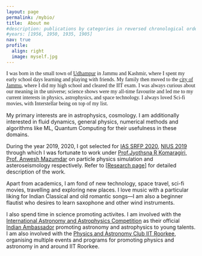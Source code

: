 ```yaml
---
layout: page
permalink: /mybio/
title:  About me 
#description: publications by categories in reversed chronological order. generated by jekyll-scholar.
#years: [1956, 1950, 1935, 1905]
nav: true
profile:
  align: right 
  image: myself.jpg
---
```

<div id="bio_anim">
  <div class="header-bar">
    <p style="font-family:Dancing Script, cursive">
      I was born in the small town of <a href="https://udhampur.nic.in/tourist-places/">Udhampur</a> in Jammu and Kashmir, where I spent my early school days learning and playing with friends. My family then moved to the <a href="https://jammu.nic.in/">city of Jammu</a>, where I did my high school and cleared the IIT exam. I was always curious about our meaning in the universe; science shows were my all-time favourite and led me to my current interests in physics, astrophysics, and space technology. I always loved Sci-fi movies, with Interstellar being on top of my list.
    </p>
  </div>
  <p>
    My primary interests are in astrophysics, cosmology. I am additionally interested in fluid dynamics, general physics, numerical methods and algorithms like ML, Quantum Computing for their usefulness in these domains. 
  </p> 
  <p> 
    During the year 2019, 2020, I got selected for 
    <a href="https://web-japps.ias.ac.in:8443/fellowship2020/lists/result.jsp">IAS SRFP 2020</a>, 
    <a href="https://www.hbcse.tifr.res.in/data/national-initiative-on-undergraduate-sciences-nius">NIUS 2019</a> 
    through which I was fortunate to work under 
    <a href="http://chep.iisc.ac.in/Personnel/pages/jyothsna/index.html">Prof.Jyothsna R Komaragiri, 
    <a href="https://scholar.google.co.in/citations?user=UOV5qTsAAAAJ&hl=en">Prof. Anwesh Mazumdar</a> 
    on particle physics simulation and asteroseismology respectively. Refer to [<a href="/vanshaj-kerni/projects/">Research page</a>] for detailed description of the work.
  
  <p>
    Apart from academics, I am fond of new technology, space travel, sci-fi movies, travelling and exploring new places. I love music with a particular liking for Indian Classical and old romantic songs—I am also a beginner flautist who desires to learn saxophone and other wind instruments.
  </p>
  <p>
    I also spend time in science promoting activites. I am involved with the <a href="https://iaac.space/en/">International Astronomy and Astrophysics Competition</a> as their official <a href="https://iaac.space/en/vankerni">Indian Ambassador</a> promoting astronomy and astrophysics to young talents. I am also involved with the <a href="https://www.facebook.com/physastroclubiitr/">Physics and Astronomy Club IIT Roorkee</a>, organising multiple events and programs for promoting physics and astronomy in and around IIT Roorkee.
  </p>